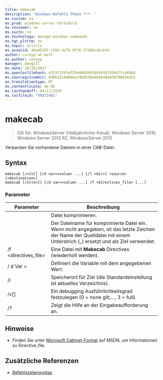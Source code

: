 ```yaml
---
title: makecab
description: 'Windows-Befehle Thema ***- '
ms.custom: na
ms.prod: windows-server-threshold
ms.reviewer: na
ms.suite: na
ms.technology: manage-windows-commands
ms.tgt_pltfrm: na
ms.topic: article
ms.assetid: 4da95297-c593-427b-9f76-2f389c46cbf4
author: coreyp-at-msft
ms.author: coreyp
manager: dongill
ms.date: 10/16/2017
ms.openlocfilehash: e353f2f97ef55e806d991b45018755847fca0364
ms.sourcegitcommit: 0d0b32c8986ba7db9536e0b8648d4ddf9b03e452
ms.translationtype: MT
ms.contentlocale: de-DE
ms.lasthandoff: 04/17/2019
ms.locfileid: "59871401"
---
```

# <a name="makecab"></a>makecab

>Gilt für: WindowsServer (Halbjährlicher Kanal), Windows Server 2016, Windows Server 2012 R2, WindowsServer 2012

Verpacken Sie vorhandene Dateien in einer CAB-Datei.
## <a name="syntax"></a>Syntax
```
makecab [/v[n]] [/d var=<value> ...] [/l <dir>] <source> [<destination>]
makecab [/v[<n>]] [/d var=<value> ...] /f <directives_file> [...]
```
### <a name="parameters"></a>Parameter
|Parameter|Beschreibung|
|-------|--------|
|<source>|Datei komprimieren.|
|<destination>|Der Dateiname für komprimierte Datei ein. Wenn nicht angegeben, ist das letzte Zeichen der Name der Quelldatei mit einem Unterstrich (_) ersetzt und als Ziel verwendet.|
|/f <directives_file>|Eine Datei mit **Makecab** Directives (wiederholt werden).|
|/ d Var =<value>|Definiert die Variable mit dem angegebenen Wert.|
|/l <dir>|Speicherort für Ziel (die Standardeinstellung ist aktuelles Verzeichnis).|
|/v[<n>]|Ein debugging Ausführlichkeitsgrad festzulegen (0 = none gilt,..., 3 = full).|
|/?|Zeigt die Hilfe an der Eingabeaufforderung an.|
## <a name="remarks"></a>Hinweise
-   Finden Sie unter [Microsoft Cabinet-Format](https://go.microsoft.com/fwlink/?LinkId=226852) auf MSDN, um Informationen zu Directive_file.

## <a name="additional-references"></a>Zusätzliche Referenzen
-   [Befehlszeilensyntax](command-line-syntax-key.md)

